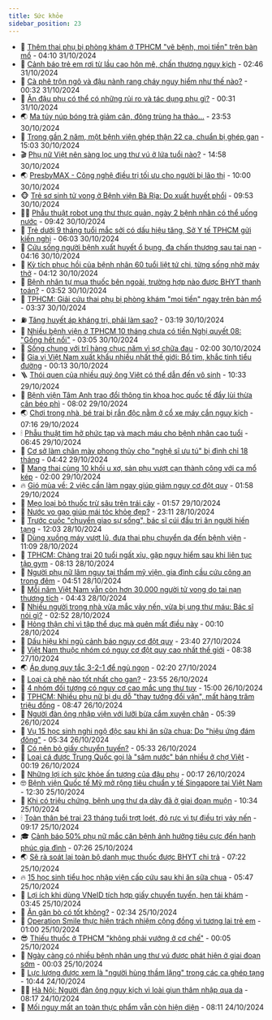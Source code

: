 ```yaml
---
title: Sức khỏe
sidebar_position: 23
---
```


<!-- dantri-suc-khoe:START -->
- 🤔 [Thêm thai phụ bị phòng khám ở TPHCM &quot;vẽ bệnh, moi tiền&quot; trên bàn mổ](https://dantri.com.vn/suc-khoe/them-thai-phu-bi-phong-kham-o-tphcm-ve-benh-moi-tien-tren-ban-mo-20241031103827788.htm) - 04:10 31/10/2024
- 🚦 [Cảnh báo trẻ em rơi từ lầu cao hôn mê, chấn thương nguy kịch](https://dantri.com.vn/suc-khoe/canh-bao-tre-em-roi-tu-lau-cao-hon-me-chan-thuong-nguy-kich-20241031075446208.htm) - 02:46 31/10/2024
- 🤖 [Cà phê trộn ngô và đậu nành rang cháy nguy hiểm như thế nào?](https://dantri.com.vn/suc-khoe/ca-phe-tron-ngo-va-dau-nanh-rang-chay-nguy-hiem-nhu-the-nao-20241031072329460.htm) - 00:32 31/10/2024
- 🐻 [Ăn đậu phụ có thể có những rủi ro và tác dụng phụ gì?](https://dantri.com.vn/suc-khoe/an-dau-phu-co-the-co-nhung-rui-ro-va-tac-dung-phu-gi-20241031072356982.htm) - 00:31 31/10/2024
- 🌏 [Ma túy núp bóng trà giảm cân, đông trùng hạ thảo...](https://dantri.com.vn/suc-khoe/ma-tuy-nup-bong-tra-giam-can-dong-trung-ha-thao-20241030135603211.htm) - 23:53 30/10/2024
- 👺 [Trong gần 2 năm, một bệnh viện ghép thận 22 ca, chuẩn bị ghép gan](https://dantri.com.vn/suc-khoe/trong-gan-2-nam-mot-benh-vien-ghep-than-22-ca-chuan-bi-ghep-gan-20241030162250901.htm) - 15:03 30/10/2024
- 🎬 [Phụ nữ Việt nên sàng lọc ung thư vú ở lứa tuổi nào?](https://dantri.com.vn/suc-khoe/phu-nu-viet-nen-sang-loc-ung-thu-vu-o-lua-tuoi-nao-20241030214456361.htm) - 14:58 30/10/2024
- 🌏 [PresbyMAX - Công nghệ điều trị tối ưu cho người bị lão thị](https://dantri.com.vn/suc-khoe/presbymax-cong-nghe-dieu-tri-toi-uu-cho-nguoi-bi-lao-thi-20241030163737667.htm) - 10:00 30/10/2024
- 🐵 [Trẻ sơ sinh tử vong ở Bệnh viện Bà Rịa: Do xuất huyết phổi](https://dantri.com.vn/suc-khoe/tre-so-sinh-tu-vong-o-benh-vien-ba-ria-do-xuat-huyet-phoi-20241030155027490.htm) - 09:53 30/10/2024
- 👨‍🏫 [Phẫu thuật robot ung thư thực quản, ngày 2 bệnh nhân có thể uống nước](https://dantri.com.vn/suc-khoe/phau-thuat-robot-ung-thu-thuc-quan-ngay-2-benh-nhan-co-the-uong-nuoc-20241030151036437.htm) - 09:42 30/10/2024
- 🤗 [Trẻ dưới 9 tháng tuổi mắc sởi có dấu hiệu tăng, Sở Y tế TPHCM gửi kiến nghị](https://dantri.com.vn/suc-khoe/tre-duoi-9-thang-tuoi-mac-soi-co-dau-hieu-tang-so-y-te-tphcm-gui-kien-nghi-20241030124239352.htm) - 06:03 30/10/2024
- 🫶 [Cứu sống người bệnh xuất huyết ổ bụng, đa chấn thương sau tai nạn](https://dantri.com.vn/suc-khoe/cuu-song-nguoi-benh-xuat-huyet-o-bung-da-chan-thuong-sau-tai-nan-20241030110633570.htm) - 04:16 30/10/2024
- 🙉 [Kỳ tích phục hồi của bệnh nhân 60 tuổi liệt tứ chi, từng sống nhờ máy thở](https://dantri.com.vn/suc-khoe/ky-tich-phuc-hoi-cua-benh-nhan-60-tuoi-liet-tu-chi-tung-song-nho-may-tho-20241030110030371.htm) - 04:12 30/10/2024
- 🦅 [Bệnh nhân tự mua thuốc bên ngoài, trường hợp nào được BHYT thanh toán?](https://dantri.com.vn/suc-khoe/benh-nhan-tu-mua-thuoc-ben-ngoai-truong-hop-nao-duoc-bhyt-thanh-toan-20241030104125369.htm) - 03:52 30/10/2024
- 🐘 [TPHCM: Giải cứu thai phụ bị phòng khám &quot;moi tiền&quot; ngay trên bàn mổ](https://dantri.com.vn/suc-khoe/tphcm-giai-cuu-thai-phu-bi-phong-kham-moi-tien-ngay-tren-ban-mo-20241030103334401.htm) - 03:37 30/10/2024
- ⛽️ [Tăng huyết áp kháng trị, phải làm sao?](https://dantri.com.vn/suc-khoe/tang-huyet-ap-khang-tri-phai-lam-sao-20241029203803570.htm) - 03:19 30/10/2024
- 🤡 [Nhiều bệnh viện ở TPHCM 10 tháng chưa có tiền Nghị quyết 08: &quot;Gồng hết nổi&quot;](https://dantri.com.vn/suc-khoe/nhieu-benh-vien-o-tphcm-10-thang-chua-co-tien-nghi-quyet-08-gong-het-noi-20241029175723254.htm) - 03:05 30/10/2024
- 💼 [Sống chung với trĩ hàng chục năm vì sợ chữa đau](https://dantri.com.vn/suc-khoe/song-chung-voi-tri-hang-chuc-nam-vi-so-chua-dau-20241029152346991.htm) - 02:00 30/10/2024
- 🤔 [Gia vị Việt Nam xuất khẩu nhiều nhất thế giới: Bổ tim, khắc tinh tiểu đường](https://dantri.com.vn/suc-khoe/gia-vi-viet-nam-xuat-khau-nhieu-nhat-the-gioi-bo-tim-khac-tinh-tieu-duong-20241030065316635.htm) - 00:13 30/10/2024
- 🪜 [Thói quen của nhiều quý ông Việt có thể dẫn đến vô sinh](https://dantri.com.vn/suc-khoe/thoi-quen-cua-nhieu-quy-ong-viet-co-the-dan-den-vo-sinh-20241029180210595.htm) - 10:33 29/10/2024
- 📝 [Bệnh viện Tâm Anh trao đổi thông tin khoa học quốc tế đẩy lùi thừa cân béo phì](https://dantri.com.vn/suc-khoe/benh-vien-tam-anh-trao-doi-thong-tin-khoa-hoc-quoc-te-day-lui-thua-can-beo-phi-20241029144658755.htm) - 08:02 29/10/2024
- 🌏 [Chơi trong nhà, bé trai bị rắn độc nằm ở cổ xe máy cắn nguy kịch](https://dantri.com.vn/suc-khoe/choi-trong-nha-be-trai-bi-ran-doc-nam-o-co-xe-may-can-nguy-kich-20241029141039377.htm) - 07:16 29/10/2024
- 🕯 [Phẫu thuật tim hở phức tạp và mạch máu cho bệnh nhân cao tuổi](https://dantri.com.vn/suc-khoe/phau-thuat-tim-ho-phuc-tap-va-mach-mau-cho-benh-nhan-cao-tuoi-20241029101406432.htm) - 06:45 29/10/2024
- 🦍 [Cơ sở làm chân mày phong thủy cho &quot;nghệ sĩ ưu tú&quot; bị đình chỉ 18 tháng](https://dantri.com.vn/suc-khoe/co-so-lam-chan-may-phong-thuy-cho-nghe-si-uu-tu-bi-dinh-chi-18-thang-20241029105319383.htm) - 04:42 29/10/2024
- 🌈 [Mang thai cùng 10 khối u xơ, sản phụ vượt cạn thành công với ca mổ kép](https://dantri.com.vn/suc-khoe/mang-thai-cung-10-khoi-u-xo-san-phu-vuot-can-thanh-cong-voi-ca-mo-kep-20241028150715823.htm) - 02:00 29/10/2024
- 🔥 [Gió mùa về: 2 việc cần làm ngay giúp giảm nguy cơ đột quỵ](https://dantri.com.vn/suc-khoe/gio-mua-ve-2-viec-can-lam-ngay-giup-giam-nguy-co-dot-quy-20241029072045852.htm) - 01:58 29/10/2024
- 🌊 [Mẹo loại bỏ thuốc trừ sâu trên trái cây](https://dantri.com.vn/suc-khoe/meo-loai-bo-thuoc-tru-sau-tren-trai-cay-20241029074631229.htm) - 01:57 29/10/2024
- 🚦 [Nước vo gạo giúp mái tóc khỏe đẹp?](https://dantri.com.vn/suc-khoe/nuoc-vo-gao-giup-mai-toc-khoe-dep-20241010200400775.htm) - 23:11 28/10/2024
- 🤖 [Trước cuộc &quot;chuyển giao sự sống&quot;, bác sĩ cúi đầu tri ân người hiến tạng](https://dantri.com.vn/suc-khoe/truoc-cuoc-chuyen-giao-su-song-bac-si-cui-dau-tri-an-nguoi-hien-tang-20241028190256776.htm) - 12:03 28/10/2024
- 🤡 [Dùng xuồng máy vượt lũ, đưa thai phụ chuyển dạ đến bệnh viện](https://dantri.com.vn/suc-khoe/dung-xuong-may-vuot-lu-dua-thai-phu-chuyen-da-den-benh-vien-20241028175240982.htm) - 11:09 28/10/2024
- 💂 [TPHCM: Chàng trai 20 tuổi ngất xỉu, gặp nguy hiểm sau khi liên tục tập gym](https://dantri.com.vn/suc-khoe/tphcm-chang-trai-20-tuoi-ngat-xiu-gap-nguy-hiem-sau-khi-lien-tuc-tap-gym-20241028144228287.htm) - 08:13 28/10/2024
- 🦄 [Người phụ nữ lâm nguy tại thẩm mỹ viện, gia đình cầu cứu công an trong đêm](https://dantri.com.vn/suc-khoe/nguoi-phu-nu-lam-nguy-tai-tham-my-vien-gia-dinh-cau-cuu-cong-an-trong-dem-20241025104228899.htm) - 04:51 28/10/2024
- 🧠 [Mỗi năm Việt Nam vẫn còn hơn 30.000 người tử vong do tai nạn thương tích](https://dantri.com.vn/suc-khoe/moi-nam-viet-nam-van-con-hon-30000-nguoi-tu-vong-do-tai-nan-thuong-tich-20241028112413566.htm) - 04:43 28/10/2024
- 🤖 [Nhiều người trong nhà vừa mắc vảy nến, vừa bị ung thư máu: Bác sĩ nói gì?](https://dantri.com.vn/suc-khoe/nhieu-nguoi-trong-nha-vua-mac-vay-nen-vua-bi-ung-thu-mau-bac-si-noi-gi-20241027143656991.htm) - 02:52 28/10/2024
- 💼 [Hỏng thận chỉ vì tập thể dục mà quên mất điều này](https://dantri.com.vn/suc-khoe/hong-than-chi-vi-tap-the-duc-ma-quen-mat-dieu-nay-20241028070555809.htm) - 00:10 28/10/2024
- 🧰 [Dấu hiệu khi ngủ cảnh báo nguy cơ đột quỵ](https://dantri.com.vn/suc-khoe/dau-hieu-khi-ngu-canh-bao-nguy-co-dot-quy-20241024063958842.htm) - 23:40 27/10/2024
- 🎉 [Việt Nam thuộc nhóm có nguy cơ đột quỵ cao nhất thế giới](https://dantri.com.vn/suc-khoe/viet-nam-thuoc-nhom-co-nguy-co-dot-quy-cao-nhat-the-gioi-20241027112217656.htm) - 08:38 27/10/2024
- 🌏 [Áp dụng quy tắc 3-2-1 để ngủ ngon](https://dantri.com.vn/suc-khoe/ap-dung-quy-tac-3-2-1-de-ngu-ngon-20241027074427076.htm) - 02:20 27/10/2024
- 📝 [Loại cà phê nào tốt nhất cho gan?](https://dantri.com.vn/suc-khoe/loai-ca-phe-nao-tot-nhat-cho-gan-20241026073508042.htm) - 23:55 26/10/2024
- 🧠 [4 nhóm đối tượng có nguy cơ cao mắc ung thư tụy](https://dantri.com.vn/suc-khoe/4-nhom-doi-tuong-co-nguy-co-cao-mac-ung-thu-tuy-20241026225619296.htm) - 15:00 26/10/2024
- 🚀 [TPHCM: Nhiều phụ nữ bị dụ dỗ &quot;thay tướng đổi vận&quot;, mất hàng trăm triệu đồng](https://dantri.com.vn/suc-khoe/tphcm-nhieu-phu-nu-bi-du-do-thay-tuong-doi-van-mat-hang-tram-trieu-dong-20241026095002005.htm) - 08:47 26/10/2024
- 💯 [Người đàn ông nhập viện với lưỡi bừa cắm xuyên chân](https://dantri.com.vn/suc-khoe/nguoi-dan-ong-nhap-vien-voi-luoi-bua-cam-xuyen-chan-20241026103238287.htm) - 05:39 26/10/2024
- 🫶 [Vụ 15 học sinh nghi ngộ độc sau khi ăn sữa chua: Do &quot;hiệu ứng đám đông&quot;](https://dantri.com.vn/suc-khoe/vu-15-hoc-sinh-nghi-ngo-doc-sau-khi-an-sua-chua-do-hieu-ung-dam-dong-20241026103430889.htm) - 05:34 26/10/2024
- 👹 [Có nên bỏ giấy chuyển tuyến?](https://dantri.com.vn/suc-khoe/co-nen-bo-giay-chuyen-tuyen-20241026105657144.htm) - 05:33 26/10/2024
- 🤩 [Loại cá được Trung Quốc gọi là &quot;sâm nước&quot; bán nhiều ở chợ Việt](https://dantri.com.vn/suc-khoe/loai-ca-duoc-trung-quoc-goi-la-sam-nuoc-ban-nhieu-o-cho-viet-20241026070847119.htm) - 00:19 26/10/2024
- 🌊 [Những lợi ích sức khỏe ấn tượng của đậu phụ](https://dantri.com.vn/suc-khoe/nhung-loi-ich-suc-khoe-an-tuong-cua-dau-phu-20241026070239681.htm) - 00:17 26/10/2024
- 🤓 [Bệnh viện Quốc tế Mỹ mở rộng tiêu chuẩn y tế Singapore tại Việt Nam](https://dantri.com.vn/suc-khoe/benh-vien-quoc-te-my-mo-rong-tieu-chuan-y-te-singapore-tai-viet-nam-20241025185108675.htm) - 12:30 25/10/2024
- 🌝 [Khi có triệu chứng, bệnh ung thư dạ dày đã ở giai đoạn muộn](https://dantri.com.vn/suc-khoe/khi-co-trieu-chung-benh-ung-thu-da-day-da-o-giai-doan-muon-20241025142745458.htm) - 10:34 25/10/2024
- 🕯 [Toàn thân bé trai 23 tháng tuổi trợt loét, đỏ rực vì tự điều trị vảy nến](https://dantri.com.vn/suc-khoe/toan-than-be-trai-23-thang-tuoi-trot-loet-do-ruc-vi-tu-dieu-tri-vay-nen-20241025161617248.htm) - 09:17 25/10/2024
- 🎓 [Cảnh báo 50% phụ nữ mắc căn bệnh ảnh hưởng tiêu cực đến hạnh phúc gia đình](https://dantri.com.vn/suc-khoe/canh-bao-50-phu-nu-mac-can-benh-anh-huong-tieu-cuc-den-hanh-phuc-gia-dinh-20241025135435809.htm) - 07:26 25/10/2024
- 🌏 [Sẽ rà soát lại toàn bộ danh mục thuốc được BHYT chi trả](https://dantri.com.vn/suc-khoe/se-ra-soat-lai-toan-bo-danh-muc-thuoc-duoc-bhyt-chi-tra-20241025131212678.htm) - 07:22 25/10/2024
- 🔥 [15 học sinh tiểu học nhập viện cấp cứu sau khi ăn sữa chua](https://dantri.com.vn/suc-khoe/15-hoc-sinh-tieu-hoc-nhap-vien-cap-cuu-sau-khi-an-sua-chua-20241025123706595.htm) - 05:47 25/10/2024
- 📝 [Lợi ích khi dùng VNeID tích hợp giấy chuyển tuyến, hẹn tái khám](https://dantri.com.vn/suc-khoe/loi-ich-khi-dung-vneid-tich-hop-giay-chuyen-tuyen-hen-tai-kham-20241024201927668.htm) - 03:45 25/10/2024
- 🧠 [Ăn gân bò có tốt không?](https://dantri.com.vn/suc-khoe/an-gan-bo-co-tot-khong-20241025090736334.htm) - 02:34 25/10/2024
- 🦅 [Operation Smile thực hiện trách nhiệm cộng đồng vì tương lai trẻ em](https://dantri.com.vn/suc-khoe/operation-smile-thuc-hien-trach-nhiem-cong-dong-vi-tuong-lai-tre-em-20241022214935211.htm) - 01:00 25/10/2024
- 😎 [Thiếu thuốc ở TPHCM &quot;không phải vướng ở cơ chế&quot;](https://dantri.com.vn/suc-khoe/thieu-thuoc-o-tphcm-khong-phai-vuong-o-co-che-20241024220447957.htm) - 00:05 25/10/2024
- 🎉 [Ngày càng có nhiều bệnh nhân ung thư vú được phát hiện ở giai đoạn sớm](https://dantri.com.vn/suc-khoe/ngay-cang-co-nhieu-benh-nhan-ung-thu-vu-duoc-phat-hien-o-giai-doan-som-20241024195337595.htm) - 00:03 25/10/2024
- 🫣 [Lực lượng được xem là &quot;người hùng thầm lặng&quot; trong các ca ghép tạng](https://dantri.com.vn/suc-khoe/luc-luong-duoc-xem-la-nguoi-hung-tham-lang-trong-cac-ca-ghep-tang-20241024160128324.htm) - 10:44 24/10/2024
- 🧑‍🏫 [Hà Nội: Người đàn ông nguy kịch vì loài giun thâm nhập qua da](https://dantri.com.vn/suc-khoe/ha-noi-nguoi-dan-ong-nguy-kich-vi-loai-giun-tham-nhap-qua-da-20241024144121454.htm) - 08:17 24/10/2024
- 🥷 [Mối nguy mất an toàn thực phẩm vẫn còn hiện diện](https://dantri.com.vn/suc-khoe/moi-nguy-mat-an-toan-thuc-pham-van-con-hien-dien-20241024113120689.htm) - 08:11 24/10/2024<!-- dantri-suc-khoe:END -->
